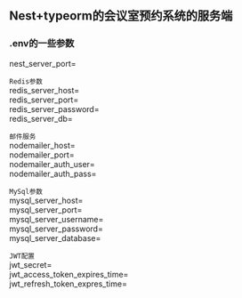 ## Nest+typeorm的会议室预约系统的服务端

### .env的一些参数
nest_server_port=  

`Redis参数`  
redis_server_host=  
redis_server_port=  
redis_server_password=  
redis_server_db=  

`邮件服务`  
nodemailer_host=  
nodemailer_port=  
nodemailer_auth_user=  
nodemailer_auth_pass=  

`MySql参数`  
mysql_server_host=  
mysql_server_port=  
mysql_server_username=  
mysql_server_password=  
mysql_server_database=  

`JWT配置`  
jwt_secret=  
jwt_access_token_expires_time=  
jwt_refresh_token_expres_time=  
